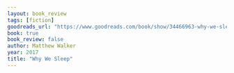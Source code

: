 ```yaml
---
layout: book_review
tags: [fiction]
goodreads_url: "https://www.goodreads.com/book/show/34466963-why-we-sleep"
book: true
book_review: false
author: Matthew Walker
year: 2017
title: "Why We Sleep"
---
```

